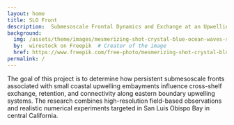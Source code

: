 ```yaml
---
layout: home
title: SLO Front
description:  Submesoscale Frontal Dynamics and Exchange at an Upwelling Bay
background:
  img: /assets/theme/images/mesmerizing-shot-crystal-blue-ocean-waves-smaller.png
  by:  wirestock on Freepik  # Creator of the image
  href: https://www.freepik.com/free-photo/mesmerizing-shot-crystal-blue-ocean-waves_17530073.htm#query=ocean%20background&position=3&from_view=keyword&track=ais&uuid=c48e9e84-436d-447c-94ef-040b0d31615d # Link to the original source
permalink: /
---
```


The goal of this project is to determine how persistent submesoscale fronts associated with small coastal upwelling embayments influence cross-shelf exchange, retention, and connectivity along eastern boundary upwelling systems. The research combines high-resolution field-based observations and realistic numerical experiments targeted in San Luis Obispo Bay in central California.
